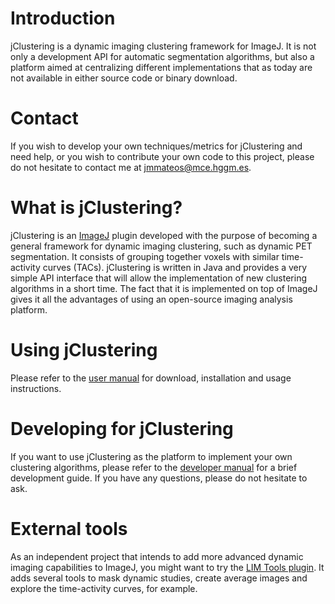 # Introduction

jClustering is a dynamic imaging clustering framework for ImageJ. It is not
only a development API for automatic segmentation algorithms, but also a 
platform aimed at centralizing different implementations that as today
are not available in either source code or binary download.

# Contact

If you wish to develop your own techniques/metrics for jClustering and need
help, or you wish to contribute your own code to this project, please do not
hesitate to contact me at jmmateos@mce.hggm.es.

# What is jClustering?

jClustering is an [ImageJ](http://rsbweb.nih.gov/ij/) plugin developed with the
purpose of becoming a general framework for dynamic imaging clustering, such as
dynamic PET segmentation. It consists of grouping together voxels with similar
time-activity curves (TACs). jClustering is written in Java and provides a very
simple API interface that will allow the implementation of new clustering
algorithms in a short time. The fact that it is implemented on top of ImageJ
gives it all the advantages of using an open-source imaging analysis platform.

# Using jClustering

Please refer to the [user
manual](https://github.com/HGGM-LIM/jclustering/blob/master/doc/user_manual.pdf?raw=true)
for download, installation and usage instructions.

# Developing for jClustering

If you want to use jClustering as the platform to implement your own clustering
algorithms, please refer to the [developer
manual](https://github.com/HGGM-LIM/jclustering/blob/master/doc/developer_manual.pdf?raw=true)
for a brief development guide. If you have any questions, please do not
hesitate to ask.

# External tools

As an independent project that intends to add more advanced dynamic imaging capabilities
to ImageJ, you might want to try the [LIM Tools plugin](https://github.com/HGGM-LIM/limtools).
It adds several tools to mask dynamic studies, create average images and explore the 
time-activity curves, for example.

